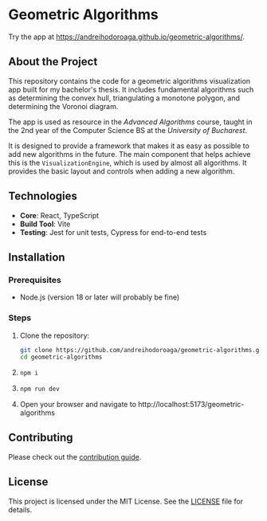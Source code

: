 # Geometric Algorithms

Try the app at https://andreihodoroaga.github.io/geometric-algorithms/.

## About the Project

This repository contains the code for a geometric algorithms visualization app built for my bachelor's thesis. It includes fundamental algorithms such as determining the convex hull, triangulating a monotone polygon, and determining the Voronoi diagram.

The app is used as resource in the _Advanced Algorithms_ course, taught in the 2nd year of the Computer Science BS at the _University of Bucharest_.

It is designed to provide a framework that makes it as easy as possible to add new algorithms in the future. The main component that helps achieve this is the `VisualizationEngine`, which is used by almost all algorithms. It provides the basic layout and controls when adding a new algorithm.

## Technologies

- **Core**: React, TypeScript
- **Build Tool**: Vite
- **Testing**: Jest for unit tests, Cypress for end-to-end tests

## Installation

### Prerequisites

- Node.js (version 18 or later will probably be fine)

### Steps

1.  Clone the repository:
    ```bash
    git clone https://github.com/andreihodoroaga/geometric-algorithms.git
    cd geometric-algorithms
    ```
2.  ```bash
    npm i
    ```
3.  ```bash
    npm run dev
    ```
4.  Open your browser and navigate to http://localhost:5173/geometric-algorithms

## Contributing

Please check out the [contribution guide](CONTRIBUTING.md).

## License

This project is licensed under the MIT License. See the [LICENSE](LICENSE) file for details.
